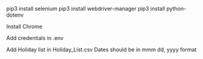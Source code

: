 pip3 install selenium
pip3 install webdriver-manager
pip3 install python-dotenv

Install Chrome

Add credentials in .env

Add Holiday list in Holiday_List.csv
Dates should be in mmm dd, yyyy format